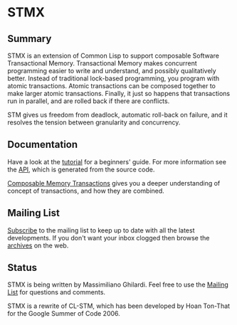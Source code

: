 STMX
======

Summary
-------

STMX is an extension of Common Lisp to support composable Software
Transactional Memory. Transactional Memory makes concurrent programming
easier to write and understand, and possibly qualitatively better.
Instead of traditional lock-based programming, you program with atomic
transactions. Atomic transactions can be composed together to make larger
atomic transactions. Finally, it just so happens that transactions run
in parallel, and are rolled back if there are conflicts.

STM gives us freedom from deadlock, automatic roll-back on failure,
and it resolves the tension between granularity and concurrency.

Documentation
-------------

Have a look at the [tutorial](doc/tutorial.html) for a beginners' guide.
For more information see the [API](doc/index.html), which is generated from the source code.

[Composable Memory Transactions](http://research.microsoft.com/~simonpj/papers/stm/stm.pdf)
gives you a deeper understanding of concept of transactions, and how they are combined.

Mailing List
------------

[Subscribe](http://common-lisp.net/cgi-bin/mailman/listinfo/cl-stm-devel)
to the mailing list to keep up to date with all the latest
developments.  If you don't want your inbox clogged then browse the
[archives](http://common-lisp.net/pipermail/cl-stm-devel/) on the web.

Status
------

STMX is being written by Massimiliano Ghilardi. Feel free to use the
[Mailing List](http://common-lisp.net/cgi-bin/mailman/listinfo/cl-stm-devel)
for questions and comments.

STMX is a rewrite of CL-STM, which has been developed by Hoan Ton-That
for the Google Summer of Code 2006.

